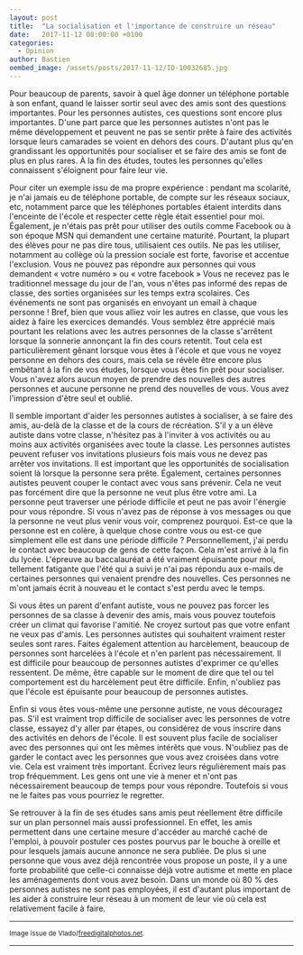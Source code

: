```yaml
---
layout: post
title:  "La socialisation et l'importance de construire un réseau"
date:   2017-11-12 08:00:00 +0100
categories:
  - Opinion
author: Bastien
oembed_image: /assets/posts/2017-11-12/ID-10032685.jpg
---
```


Pour beaucoup de parents, savoir à quel âge donner un téléphone portable à son enfant, quand le laisser sortir seul avec des amis sont des questions importantes.
Pour les personnes autistes, ces questions sont encore plus importantes. D'une part parce que les personnes autistes n'ont pas le même développement et peuvent ne pas se sentir prête
à faire des activités lorsque leurs camarades se voient en dehors des cours.
D'autant plus qu'en grandissant les opportunités pour socialiser et se faire des amis se font de plus en plus rares. À la fin des études, toutes les personnes qu'elles  
connaissent s'éloignent pour faire leur vie. 

<amp-img class="center" width="400" height="217" src="/assets/posts/2017-11-12/ID-10032685.jpg" alt="ID-10032685"></amp-img>

Pour citer un exemple issu de ma propre expérience&nbsp;: pendant ma scolarité, je n'ai jamais eu de téléphone portable, de compte sur les réseaux sociaux, etc,
notamment parce que les téléphones portables étaient interdits dans l'enceinte de l'école et respecter cette règle était essentiel pour moi. Également, je n'étais pas prêt 
pour utiliser des outils comme Facebook ou à son époque MSN qui demandent une certaine maturité.
Pourtant, la plupart des élèves pour ne pas dire tous, utilisaient ces outils. Ne pas les utiliser, notamment au collège où la pression sociale est forte, favorise et accentue 
l'exclusion. Vous ne pouvez pas répondre aux personnes qui vous demandent «&nbsp;votre numéro&nbsp;» ou «&nbsp;votre facebook&nbsp;»
Vous ne recevez pas le traditionnel message du jour de l'an, vous n'êtes pas informé des repas de classe, des sorties organisées sur les temps extra scolaires.
Ces événements ne sont pas organisés en envoyant un email à chaque personne&nbsp;!
Bref, bien que vous alliez voir les autres en classe, que vous les aidez à faire les exercices demandés. Vous semblez être apprécié mais pourtant 
les relations avec les autres personnes de la classe s'arrêtent lorsque la sonnerie annonçant la fin des cours retentit.
Tout cela est particulièrement gênant lorsque vous êtes à l'école et que vous ne voyez personne en dehors des cours, mais cela se révèle être encore plus embêtant à la fin de vos études, lorsque vous êtes fin prêt pour socialiser.
Vous n'avez alors aucun moyen de prendre des nouvelles des autres personnes et aucune personne ne prend des nouvelles de vous. Vous avez l'impression d'être seul et oublié.

Il semble important d'aider les personnes autistes à socialiser, à se faire des amis, au-delà de la classe et de la cours de récréation.
S'il y a un élève autiste dans votre classe, n'hésitez pas à l'inviter à vos activités ou au moins aux activités organisées avec toute la classe.
Les personnes autistes peuvent refuser vos invitations plusieurs fois mais vous ne devez pas arrêter vos invitations. Il est important que les opportunités de socialisation soient là
lorsque la personne sera prête.
Également, certaines personnes autistes peuvent couper le contact avec vous sans prévenir. Cela ne veut pas forcément dire que la personne ne veut plus être votre ami. La personne peut traverser une période difficile
et peut ne pas avoir l'énergie pour vous répondre. Si vous n'avez pas de réponse à vos messages ou que la personne ne veut plus venir vous voir, comprenez pourquoi. Est-ce que la personne est en colère, à quelque chose contre vous ou est-ce que simplement
elle est dans une période difficile&nbsp;?
Personnellement, j'ai perdu le contact avec beaucoup de gens de cette façon. Cela m'est arrivé à la fin du lycée. L'épreuve au baccalauréat a été vraiment épuisante pour moi, tellement fatigante que l'été qui a suivi je n'ai pas répondu aux e-mails
de certaines personnes qui venaient prendre des nouvelles.  Ces personnes ne m'ont jamais écrit à nouveau et le contact s'est perdu avec le temps.

Si vous êtes un parent d'enfant autiste, vous ne pouvez pas forcer les personnes de sa classe à devenir des amis, mais vous pouvez toutefois créer un climat qui favorise l'amitié.
Ne croyez surtout pas que votre enfant ne veux pas d'amis. Les personnes autistes qui souhaitent vraiment rester seules sont rares.
Faites également attention au harcèlement, beaucoup de personnes sont harcelées à l'école et n'en parlent pas nécessairement. Il est difficile pour beaucoup de personnes autistes d'exprimer ce qu'elles ressentent. De même, être capable sur le moment de 
dire que tel ou tel comportement est du harcèlement peut être difficile.
Enfin, n'oubliez pas que l'école est épuisante pour beaucoup de personnes autistes.

Enfin si vous êtes vous-même une personne autiste, ne vous découragez pas.
S'il est vraiment trop difficile de socialiser avec les personnes de votre classe, essayez d'y aller par étapes, ou considérez de vous inscrire dans des activités en dehors de l'école.
Il est souvent plus facile de socialiser avec des personnes qui ont les mêmes intérêts que vous.
N'oubliez pas de garder le contact avec les personnes que vous avez croisées dans votre vie. Cela est vraiment très important. Écrivez leurs régulièrement mais pas trop fréquemment.
Les gens ont une vie à mener et n'ont pas nécessairement beaucoup de temps pour vous répondre.
Toutefois si vous ne le faites pas vous pourriez le regretter.

Se retrouver à la fin de ses études sans amis peut réellement être difficile sur un plan personnel mais aussi professionnel.
En effet, les amis permettent dans une certaine mesure d'accéder au marché caché de l'emploi, à pouvoir postuler ces postes pourvus par le bouche à oreille et pour lesquels 
jamais aucune annonce ne sera publiée. De plus si une personne que vous avez déjà rencontrée vous propose un poste, il y a une forte probabilité que celle-ci connaisse déjà votre
autisme et mette en place les aménagements dont vous avez besoin.
Dans un monde où 80 % des personnes autistes ne sont pas employées, il est d'autant plus important de les aider à construire leur réseau 
à un moment de leur vie où cela est relativement facile à faire.

---
<small>Image issue de Vlado/<a href="http://www.freedigitalphotos.net">freedigitalphotos.net</a>.</small>

---


